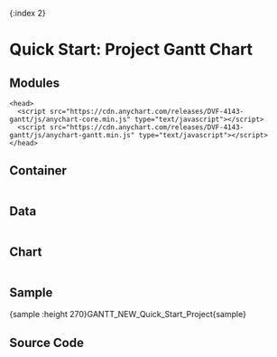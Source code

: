 {:index 2}
# Quick Start: Project Gantt Chart

## Modules

```
<head>
  <script src="https://cdn.anychart.com/releases/DVF-4143-gantt/js/anychart-core.min.js" type="text/javascript"></script>
  <script src="https://cdn.anychart.com/releases/DVF-4143-gantt/js/anychart-gantt.min.js" type="text/javascript"></script>
</head>
```

## Container

```

```

## Data

```

```

## Chart

```

```

## Sample

{sample :height 270}GANTT\_NEW\_Quick\_Start\_Project{sample}

## Source Code

```

```